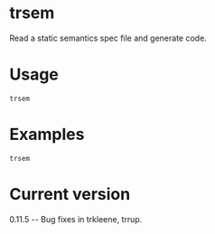 # trsem

Read a static semantics spec file and generate code.

# Usage

    trsem

# Examples

    trsem

# Current version

0.11.5 -- Bug fixes in trkleene, trrup.
